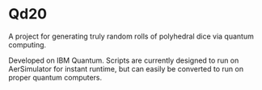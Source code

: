 # Qd20
A project for generating truly random rolls of polyhedral dice via quantum computing.

Developed on IBM Quantum. Scripts are currently designed to run on AerSimulator for instant runtime, but can easily be converted to run on proper quantum computers.
